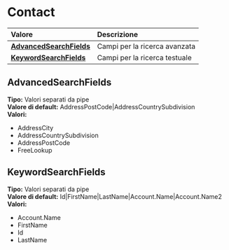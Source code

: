 # Contact

| Valore | Descrizione |
| :--- | :--- |
| [**AdvancedSearchFields**](contact.md#advancedsearchfields) | Campi per la ricerca avanzata |
| [**KeywordSearchFields**](contact.md#keywordsearchfields) | Campi per la ricerca testuale |

## AdvancedSearchFields

**Tipo:** Valori separati da pipe  
**Valore di default:** AddressPostCode\|AddressCountrySubdivision  
**Valori:**

* AddressCity
* AddressCountrySubdivision
* AddressPostCode
* FreeLookup

## KeywordSearchFields

**Tipo:** Valori separati da pipe  
**Valore di default:** Id\|FirstName\|LastName\|Account.Name\|Account.Name2  
**Valori:**

* Account.Name
* FirstName
* Id
* LastName

